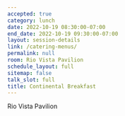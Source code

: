 ```yaml
---
accepted: true
category: lunch
date: 2022-10-19 08:30:00-07:00
end_date: 2022-10-19 09:30:00-07:00
layout: session-details
link: /catering-menus/
permalink: null
room: Rio Vista Pavilion
schedule_layout: full
sitemap: false
talk_slot: full
title: Continental Breakfast
---
```


Rio Vista Pavilion
